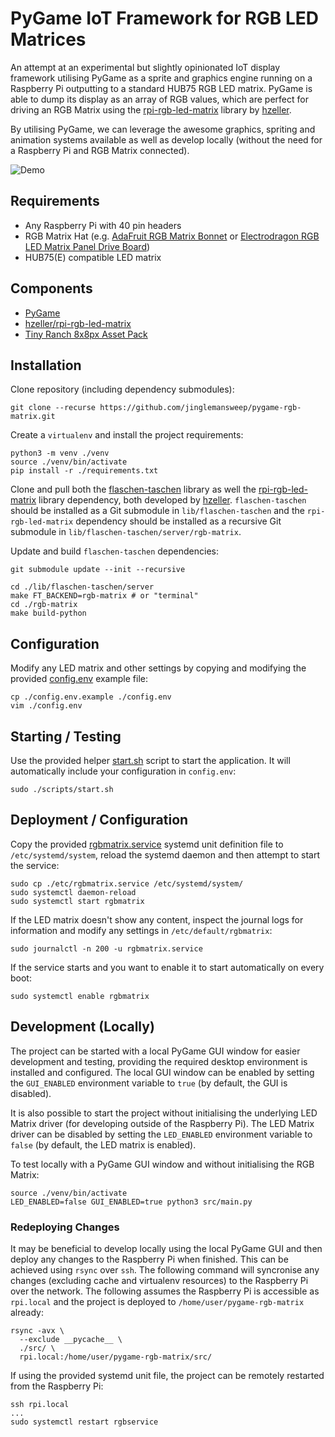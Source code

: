 # PyGame IoT Framework for RGB LED Matrices

An attempt at an experimental but slightly opinionated IoT display framework utilising PyGame as a sprite and graphics engine running on a Raspberry Pi outputting to a standard HUB75 RGB LED matrix. PyGame is able to dump its display as an array of RGB values, which are perfect for driving an RGB Matrix using the [rpi-rgb-led-matrix](https://github.com/hzeller/rpi-rgb-led-matrix) library by [hzeller](https://github.com/hzeller).

By utilising PyGame, we can leverage the awesome graphics, spriting and animation systems available as well as develop locally (without the need for a Raspberry Pi and RGB Matrix connected).

![Demo](./docs/images/demo.gif)

## Requirements

* Any Raspberry Pi with 40 pin headers
* RGB Matrix Hat (e.g. [AdaFruit RGB Matrix Bonnet](https://www.adafruit.com/product/3211) or [Electrodragon RGB LED Matrix Panel Drive Board](https://www.electrodragon.com/product/rgb-matrix-panel-drive-board-raspberry-pi/)) 
* HUB75(E) compatible LED matrix

## Components

* [PyGame](https://www.pygame.org/)
* [hzeller/rpi-rgb-led-matrix](https://github.com/hzeller/rpi-rgb-led-matrix)
* [Tiny Ranch 8x8px Asset Pack](https://gvituri.itch.io/tiny-ranch)

## Installation

Clone repository (including dependency submodules):

    git clone --recurse https://github.com/jinglemansweep/pygame-rgb-matrix.git

Create a `virtualenv` and install the project requirements:

    python3 -m venv ./venv
    source ./venv/bin/activate
    pip install -r ./requirements.txt

Clone and pull both the [flaschen-taschen](https://github.com/hzeller/flaschen-taschen) library as well the [rpi-rgb-led-matrix](https://github.com/hzeller/rpi-rgb-led-matrix) library dependency, both developed by [hzeller](https://github.com/hzeller). `flaschen-taschen` should be installed as a Git submodule in `lib/flaschen-taschen` and the `rpi-rgb-led-matrix` dependency should be installed as a recursive Git submodule in `lib/flaschen-taschen/server/rgb-matrix`.

Update and build `flaschen-taschen` dependencies:

    git submodule update --init --recursive

    cd ./lib/flaschen-taschen/server
    make FT_BACKEND=rgb-matrix # or "terminal"
    cd ./rgb-matrix
    make build-python
    
## Configuration

Modify any LED matrix and other settings by copying and modifying the provided [config.env](./config.env.example) example file:

    cp ./config.env.example ./config.env
    vim ./config.env

## Starting / Testing

Use the provided helper [start.sh](./scripts/start.sh) script to start the application. It will automatically include your configuration in `config.env`:

    sudo ./scripts/start.sh

## Deployment / Configuration

Copy the provided [rgbmatrix.service](./etc/rgbmatrix.service) systemd unit definition file to `/etc/systemd/system`, reload the systemd daemon and then attempt to start the service:

    sudo cp ./etc/rgbmatrix.service /etc/systemd/system/
    sudo systemctl daemon-reload
    sudo systemctl start rgbmatrix

If the LED matrix doesn't show any content, inspect the journal logs for information and modify any settings in `/etc/default/rgbmatrix`:

    sudo journalctl -n 200 -u rgbmatrix.service

If the service starts and you want to enable it to start automatically on every boot:

    sudo systemctl enable rgbmatrix

## Development (Locally)

The project can be started with a local PyGame GUI window for easier development and testing, providing the required desktop environment is installed and configured. The local GUI window can be enabled by setting the `GUI_ENABLED` environment variable to `true` (by default, the GUI is disabled).

It is also possible to start the project without initialising the underlying LED Matrix driver (for developing outside of the Raspberry Pi). The LED Matrix driver can be disabled by setting the `LED_ENABLED` environment variable to `false` (by default, the LED matrix is enabled).

To test locally with a PyGame GUI window and without initialising the RGB Matrix:

    source ./venv/bin/activate
    LED_ENABLED=false GUI_ENABLED=true python3 src/main.py

### Redeploying Changes

It may be beneficial to develop locally using the local PyGame GUI and then deploy any changes to the Raspberry Pi when finished. This can be achieved using `rsync` over `ssh`. The following command will syncronise any changes (excluding cache and virtualenv resources) to the Raspberry Pi over the network. The following assumes the Raspberry Pi is accessible as `rpi.local` and the project is deployed to `/home/user/pygame-rgb-matrix` already:

    rsync -avx \
      --exclude __pycache__ \
      ./src/ \
      rpi.local:/home/user/pygame-rgb-matrix/src/

If using the provided systemd unit file, the project can be remotely restarted from the Raspberry Pi:

    ssh rpi.local
    ...
    sudo systemctl restart rgbservice

